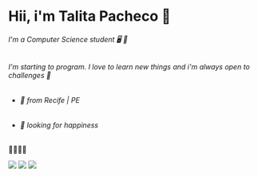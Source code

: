 # Hii, i'm Talita Pacheco 🥰

###### I'm a Computer Science student 🖥️ 💙

###### I'm starting to program. I love to learn new things and i'm always open to challenges 🧠

- ###### 📍 from Recife | PE

- ###### 🌈 looking for happiness

🦋🦋🦋🦋

<a href = "mailto: tltpach@gmail.com"><img src="https://img.shields.io/badge/-Gmail-%23EA4335?style=for-the-badge&logo=gmail&logoColor=white" target="_blank"></a>
<a href="https://www.linkedin.com/in/talita-pacheco-690216208" target="_blank"><img src="https://img.shields.io/badge/-LinkedIn-%230077B5?style=for-the-badge&logo=linkedin&logoColor=white" target="_blank"></a>
<a href="https://instagram.com/Talitapach" target="_blank"><img src="https://img.shields.io/badge/-Instagram-%23E4405F?style=for-the-badge&logo=instagram&logoColor=white" target="_blank"></a>
